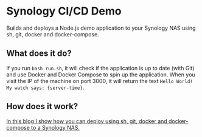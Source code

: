 # Synology CI/CD Demo

Builds and deploys a Node.js demo application to your Synology NAS using sh, git, docker and docker-compose.

## What does it do?

If you run `bash run.sh`, it will check if the application is up to date (with Git) and use
Docker and Docker Compose to spin up the application. When you visit the IP of the machine on
port 3000, it will return the text `Hello World! My watch says: {server-time}`.

## How does it work?

<a href="https://keestalkstech.com/2019/11/docker-on-synology-from-git-to-running-container-the-easy-way/">In this blog I show how you can deploy using sh, git, docker and docker-compose to a Synology NAS.</a>
